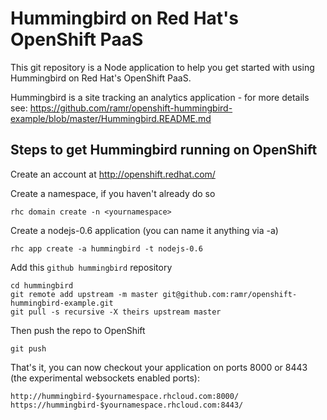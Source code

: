 Hummingbird on Red Hat's OpenShift PaaS
=======================================
This git repository is a Node application to help you get started
with using Hummingbird on Red Hat's OpenShift PaaS.

Hummingbird is a site tracking an analytics application - for more details
see: https://github.com/ramr/openshift-hummingbird-example/blob/master/Hummingbird.README.md


Steps to get Hummingbird running on OpenShift
----------------------------------------

Create an account at http://openshift.redhat.com/

Create a namespace, if you haven't already do so

    rhc domain create -n <yournamespace>

Create a nodejs-0.6 application (you can name it anything via -a)

    rhc app create -a hummingbird -t nodejs-0.6

Add this `github hummingbird` repository

    cd hummingbird
    git remote add upstream -m master git@github.com:ramr/openshift-hummingbird-example.git
    git pull -s recursive -X theirs upstream master
    
Then push the repo to OpenShift

    git push

That's it, you can now checkout your application on ports 8000 or 8443
(the experimental websockets enabled ports):

    http://hummingbird-$yournamespace.rhcloud.com:8000/
    https://hummingbird-$yournamespace.rhcloud.com:8443/


